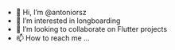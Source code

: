 - 👋 Hi, I’m @antoniorsz
- 👀 I’m interested in longboarding
- 💞️ I’m looking to collaborate on Flutter projects
- 📫 How to reach me ...
